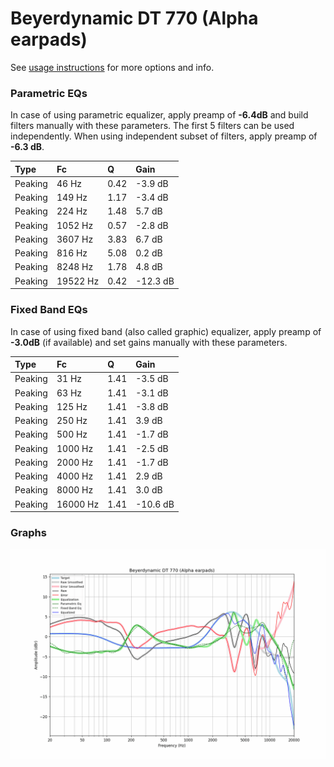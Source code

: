 # Beyerdynamic DT 770 (Alpha earpads)
See [usage instructions](https://github.com/jaakkopasanen/AutoEq#usage) for more options and info.

### Parametric EQs
In case of using parametric equalizer, apply preamp of **-6.4dB** and build filters manually
with these parameters. The first 5 filters can be used independently.
When using independent subset of filters, apply preamp of **-6.3 dB**.

| Type    | Fc       |    Q | Gain     |
|:--------|:---------|:-----|:---------|
| Peaking | 46 Hz    | 0.42 | -3.9 dB  |
| Peaking | 149 Hz   | 1.17 | -3.4 dB  |
| Peaking | 224 Hz   | 1.48 | 5.7 dB   |
| Peaking | 1052 Hz  | 0.57 | -2.8 dB  |
| Peaking | 3607 Hz  | 3.83 | 6.7 dB   |
| Peaking | 816 Hz   | 5.08 | 0.2 dB   |
| Peaking | 8248 Hz  | 1.78 | 4.8 dB   |
| Peaking | 19522 Hz | 0.42 | -12.3 dB |

### Fixed Band EQs
In case of using fixed band (also called graphic) equalizer, apply preamp of **-3.0dB**
(if available) and set gains manually with these parameters.

| Type    | Fc       |    Q | Gain     |
|:--------|:---------|:-----|:---------|
| Peaking | 31 Hz    | 1.41 | -3.5 dB  |
| Peaking | 63 Hz    | 1.41 | -3.1 dB  |
| Peaking | 125 Hz   | 1.41 | -3.8 dB  |
| Peaking | 250 Hz   | 1.41 | 3.9 dB   |
| Peaking | 500 Hz   | 1.41 | -1.7 dB  |
| Peaking | 1000 Hz  | 1.41 | -2.5 dB  |
| Peaking | 2000 Hz  | 1.41 | -1.7 dB  |
| Peaking | 4000 Hz  | 1.41 | 2.9 dB   |
| Peaking | 8000 Hz  | 1.41 | 3.0 dB   |
| Peaking | 16000 Hz | 1.41 | -10.6 dB |

### Graphs
![](./Beyerdynamic%20DT%20770%20(Alpha%20earpads).png)